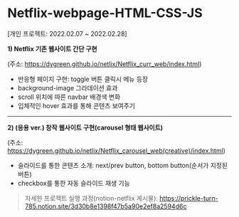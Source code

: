 # Netflix-webpage-HTML-CSS-JS
[개인 프로젝트: 2022.02.07 ~ 2022.02.28]

**1) Netflix 기존 웹사이트 간단 구현**

   (주소: https://dygreen.github.io/netlix/Netflix_curr_web/index.html)
   - 반응형 페이지 구현: toggle 버튼 클릭시 메뉴 등장
   - background-image 그라데이션 효과
   - scroll 위치에 따른 navbar 배경색 변화
   - 입체적인 hover 효과를 통해 콘텐츠 보여주기
 
 *** 
 
**2) (응용 ver.) 창작 웹사이트 구현(carousel 형태 웹사이트)**

   (주소: https://dygreen.github.io/netlix/Netflix_carousel_web(creative)/index.html)
   - 슬라이드를 통한 콘텐츠 소개: next/prev button, bottom button(순서가 지정된 버튼)
   - checkbox를 통한 자동 슬라이드 재생 기능



>자세한 프로젝트 실행 과정(notion-netflix 게시물): https://prickle-turn-785.notion.site/3d30b8e1398f47b5a90e2ef8a2594d6c
